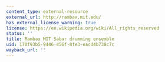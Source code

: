 ```yaml
---
content_type: external-resource
external_url: http://rambax.mit.edu/
has_external_license_warning: true
license: https://en.wikipedia.org/wiki/All_rights_reserved
status: ''
title: Rambax MIT Sabar drumming ensemble
uid: 170f93b5-9446-456f-8fe3-eacd4b738c7c
wayback_url: ''
---
```


